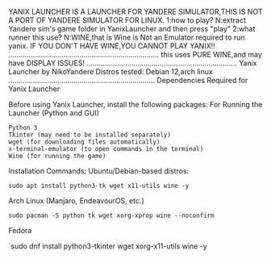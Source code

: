 YANIX LAUNCHER IS A LAUNCHER FOR YANDERE SIMULATOR,THIS IS NOT A PORT OF YANDERE SIMULATOR FOR LINUX.
1:how to play?
N:extract Yandere sim's game folder in YanixLauncher and then press "play"
2:what runner this use?
N:WINE,that is Wine is Not an Emulator required to run yanix. IF YOU DON'T HAVE WINE,YOU CANNOT PLAY YANIX!!
..........................................................................
this uses PURE WINE,and may have DISPLAY ISSUES!
..........................................................................
Yanix Launcher by NikoYandere
Distros tested:
Debian 12,arch linux
........................................................................
Dependencies Required for Yanix Launcher

Before using Yanix Launcher, install the following packages:
For Running the Launcher (Python and GUI)

    Python 3
    Tkinter (may need to be installed separately)
    wget (for downloading files automatically)
    x-terminal-emulator (to open commands in the terminal)
    Wine (for running the game)

Installation Commands:
Ubuntu/Debian-based distros:

`sudo apt install python3-tk wget x11-utils wine -y`

Arch Linux (Manjaro, EndeavourOS, etc.)

`sudo pacman -S python tk wget xorg-xprop wine --noconfirm`

Fedora

`sudo dnf install python3-tkinter wget xorg-x11-utils wine -y
